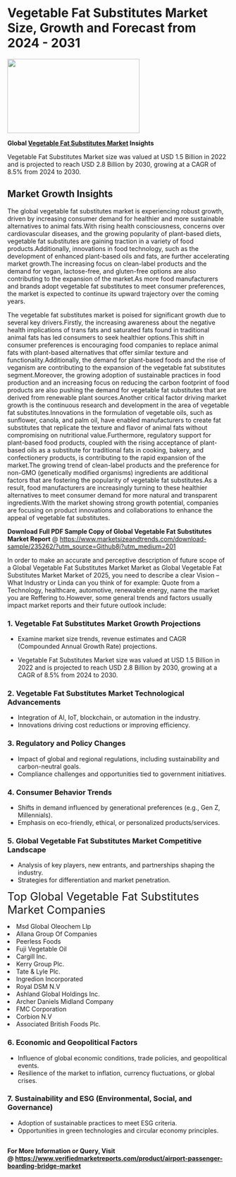 <H1>Vegetable Fat Substitutes Market Size, Growth and Forecast from 2024 - 2031</H1><img class="aligncenter size-medium wp-image-584254" src="https://thirdeyenews.in/wp-content/uploads/2024/09/Global-Market-Research-300x168.jpeg" alt="" width="300" height="168" /><p><strong>Global&nbsp;<a href="https://www.marketsizeandtrends.com/download-sample/235262/?utm_source=Github8j?utm_medium=201">Vegetable Fat Substitutes Market</a> Insights</strong></p><p>Vegetable Fat Substitutes Market size was valued at USD 1.5 Billion in 2022 and is projected to reach USD 2.8 Billion by 2030, growing at a CAGR of 8.5% from 2024 to 2030.</p><p><h2>Market Growth Insights</h2> <p>The global vegetable fat substitutes market is experiencing robust growth, driven by increasing consumer demand for healthier and more sustainable alternatives to animal fats.With rising health consciousness, concerns over cardiovascular diseases, and the growing popularity of plant-based diets, vegetable fat substitutes are gaining traction in a variety of food products.Additionally, innovations in food technology, such as the development of enhanced plant-based oils and fats, are further accelerating market growth.The increasing focus on clean-label products and the demand for vegan, lactose-free, and gluten-free options are also contributing to the expansion of the market.As more food manufacturers and brands adopt vegetable fat substitutes to meet consumer preferences, the market is expected to continue its upward trajectory over the coming years.</p> <p>The vegetable fat substitutes market is poised for significant growth due to several key drivers.Firstly, the increasing awareness about the negative health implications of trans fats and saturated fats found in traditional animal fats has led consumers to seek healthier options.This shift in consumer preferences is encouraging food companies to replace animal fats with plant-based alternatives that offer similar texture and functionality.Additionally, the demand for plant-based foods and the rise of veganism are contributing to the expansion of the vegetable fat substitutes segment.Moreover, the growing adoption of sustainable practices in food production and an increasing focus on reducing the carbon footprint of food products are also pushing the demand for vegetable fat substitutes that are derived from renewable plant sources.Another critical factor driving market growth is the continuous research and development in the area of vegetable fat substitutes.Innovations in the formulation of vegetable oils, such as sunflower, canola, and palm oil, have enabled manufacturers to create fat substitutes that replicate the texture and flavor of animal fats without compromising on nutritional value.Furthermore, regulatory support for plant-based food products, coupled with the rising acceptance of plant-based oils as a substitute for traditional fats in cooking, bakery, and confectionery products, is contributing to the rapid expansion of the market.The growing trend of clean-label products and the preference for non-GMO (genetically modified organisms) ingredients are additional factors that are fostering the popularity of vegetable fat substitutes.As a result, food manufacturers are increasingly turning to these healthier alternatives to meet consumer demand for more natural and transparent ingredients.With the market showing strong growth potential, companies are focusing on product innovations and collaborations to enhance the appeal of vegetable fat substitutes.<p><span class=""><strong>Download Full PDF Sample Copy of Global Vegetable Fat Substitutes Market Report</strong> @ <a href="https://www.marketsizeandtrends.com/download-sample/235262/?utm_source=Github8j?utm_medium=201" target="_blank">https://www.marketsizeandtrends.com/download-sample/235262/?utm_source=Github8j?utm_medium=201</a></span></p><p>In order to make an accurate and perceptive description of future scope of a Global&nbsp;Vegetable Fat Substitutes Market Market as Global&nbsp;Vegetable Fat Substitutes Market Market of 2025, you need to describe a clear Vision &ndash; What Industry or Linda can you think of for example: Quote from a Technology, healthcare, automotive, renewable energy, name the market you are Reffering to.However, some general trends and factors usually impact market reports and their future outlook include:</p><h3>1.&nbsp;<strong>Vegetable Fat Substitutes Market Growth Projections</strong></h3><ul><li>Examine market size trends, revenue estimates and CAGR (Compounded Annual Growth Rate) projections.</li><li><p>Vegetable Fat Substitutes Market size was valued at USD 1.5 Billion in 2022 and is projected to reach USD 2.8 Billion by 2030, growing at a CAGR of 8.5% from 2024 to 2030.</p></li></ul><h3>2.&nbsp;<strong>Vegetable Fat Substitutes Market Technological Advancements</strong></h3><ul><li>Integration of AI, IoT, blockchain, or automation in the industry.</li><li>Innovations driving cost reductions or improving efficiency.</li></ul><h3>3.&nbsp;<strong>Regulatory and Policy Changes</strong></h3><ul><li>Impact of global and regional regulations, including sustainability and carbon-neutral goals.</li><li>Compliance challenges and opportunities tied to government initiatives.</li></ul><h3>4.&nbsp;<strong>Consumer Behavior Trends</strong></h3><ul><li>Shifts in demand influenced by generational preferences (e.g., Gen Z, Millennials).</li><li>Emphasis on eco-friendly, ethical, or personalized products/services.</li></ul><h3>5.&nbsp;<strong>Global Vegetable Fat Substitutes Market Competitive Landscape</strong></h3><ul><li>Analysis of key players, new entrants, and partnerships shaping the industry.</li><li>Strategies for differentiation and market penetration.</li></ul><p data-pm-slice="1 1 []"><span style="color: inherit; font-family: inherit; font-size: 25px;">Top Global Vegetable Fat Substitutes Market Companies</span></p><div class="" data-test-id=""><p><li>Msd Global Oleochem Llp</li><li> Allana Group Of Companies</li><li> Peerless Foods</li><li> Fuji Vegetable Oil</li><li> Cargill Inc.</li><li> Kerry Group Plc.</li><li> Tate & Lyle Plc.</li><li> Ingredion Incorporated</li><li> Royal DSM N.V</li><li> Ashland Global Holdings Inc.</li><li> Archer Daniels Midland Company</li><li> FMC Corporation</li><li> Corbion N.V</li><li> Associated British Foods Plc.</li></p></div><h3>6.&nbsp;<strong>Economic and Geopolitical Factors</strong></h3><ul><li>Influence of global economic conditions, trade policies, and geopolitical events.</li><li>Resilience of the market to inflation, currency fluctuations, or global crises.</li></ul><h3>7.&nbsp;<strong>Sustainability and ESG (Environmental, Social, and Governance)</strong></h3><ul><li>Adoption of sustainable practices to meet ESG criteria.</li><li>Opportunities in green technologies and circular economy principles.</li></ul><h2><strong style="font-size: 14px;">For More Information or Query, Visit @&nbsp;</strong><a style="background-color: #ffffff; font-size: 14px;" href="https://www.marketsizeandtrends.com/report/vegetable-fat-substitutes-market/" target="_blank">https://www.verifiedmarketreports.com/product/airport-passenger-boarding-bridge-market</a></h2>
